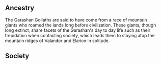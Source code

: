 ## Ancestry
The Garashan Goliaths are said to have come from a race of mountain giants who roamed the lands long before civilization. These giants, though long extinct, share facets of the Garashan's day to day life such as their trepidation when contacting society, which leads them to staying atop the mountain ridges of Valandor and Elarion in solitude.

## Society
